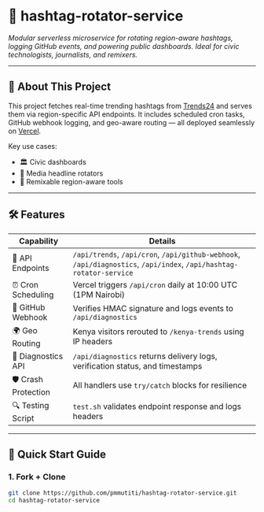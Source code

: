 # 📡 hashtag-rotator-service

_Modular serverless microservice for rotating region-aware hashtags, logging GitHub events, and powering public dashboards. Ideal for civic technologists, journalists, and remixers._

---

## 🧠 About This Project

This project fetches real-time trending hashtags from [Trends24](https://trends24.in) and serves them via region-specific API endpoints. It includes scheduled cron tasks, GitHub webhook logging, and geo-aware routing — all deployed seamlessly on [Vercel](https://vercel.com).

Key use cases:
- 🏛️ Civic dashboards
- 📰 Media headline rotators
- 🧩 Remixable region-aware tools

---

## 🛠️ Features

| Capability             | Details                                                                 |
|------------------------|-------------------------------------------------------------------------|
| 💬 API Endpoints       | `/api/trends`, `/api/cron`, `/api/github-webhook`, `/api/diagnostics`, `/api/index`, `/api/hashtag-rotator-service` |
| ⏰ Cron Scheduling      | Vercel triggers `/api/cron` daily at 10:00 UTC (1PM Nairobi)             |
| 📡 GitHub Webhook      | Verifies HMAC signature and logs events to `/api/diagnostics`           |
| 🌍 Geo Routing          | Kenya visitors rerouted to `/kenya-trends` using IP headers             |
| 🧪 Diagnostics API      | `/api/diagnostics` returns delivery logs, verification status, and timestamps |
| 🛡️ Crash Protection     | All handlers use `try/catch` blocks for resilience                      |
| 🔍 Testing Script       | `test.sh` validates endpoint response and logs headers                  |

---

## 🚀 Quick Start Guide

### 1. Fork + Clone

```bash
git clone https://github.com/pmmutiti/hashtag-rotator-service.git
cd hashtag-rotator-service
